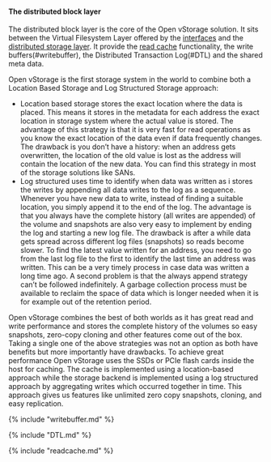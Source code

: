 #### The distributed block layer
The distributed block layer is the core of the Open vStorage solution. It sits between the Virtual Filesystem Layer offered by the [interfaces](interfaces.md) and the [distributed storage layer](../ALBA/README.md). It provide the [read cache](#readcache) functionality, the write buffers(#writebuffer), the Distributed Transaction Log(#DTL) and the shared meta data.

Open vStorage is the first storage system in the world to combine both a Location Based Storage and Log Structured Storage approach:

* Location based storage stores the exact location where the data is placed. This means it stores in the metadata for each address the exact location in storage system where the actual value is stored. The advantage of this strategy is that it is very fast for read operations as you know the exact location of the data even if data frequently changes. The drawback is you don’t have a history: when an address gets overwritten, the location of the old value is lost as the address will contain the location of the new data. You can find this strategy in most of the storage solutions like SANs.
* Log structured uses time to identify when data was written as i stores the writes by appending all data writes to the log as a sequence. Whenever you have new data to write, instead of finding a suitable location, you simply append it to the end of the log. The advantage is that you always have the complete history (all writes are appended) of the volume and snapshots are also very easy to implement by ending the log and starting a new log file. The drawback is after a while data gets spread across different log files (snapshots) so reads become slower. To find the latest value written for an address, you need to go from the last log file to the first to identify the last time an address was written. This can be a very timely process in case data was written a long time ago. A second problem is that the always append strategy can’t be followed indefinitely. A garbage collection process must be available to reclaim the space of data which is longer needed when it is for example out of the retention period.

Open vStorage combines the best of both worlds as it has great read and write performance and stores the complete history of the volumes so easy snapshots, zero-copy cloning and other features come out of the box. Taking a single one of the above strategies was not an option as both have benefits but more importantly have drawbacks.  To achieve great performance Open vStorage uses the SSDs or PCIe flash cards inside the host for caching. The cache is implemented using a location-based approach while the storage backend is implemented using a log structured approach by aggregating writes which occurred together in time. This approach gives us features like unlimited zero copy snapshots, cloning, and easy replication.

{% include "writebuffer.md" %}

{% include "DTL.md" %}

{% include "readcache.md" %}

